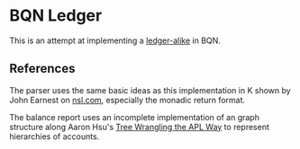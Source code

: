 # BQN Ledger

This is an attempt at implementing a [ledger-alike](https://ledger-cli.org/) in BQN. 

## References
The parser uses the same basic ideas as this implementation in K shown by John Earnest on [nsl.com](http://nsl.com/k/kparse/pcomb.k), especially the monadic return format.

The balance report uses an incomplete implementation of an graph structure along Aaron Hsu's [Tree Wrangling the APL Way](https://www.dyalog.com/uploads/conference/dyalog18/presentations/U19_Tree_Wrangling_the_APL_Way.pdf) to represent hierarchies of accounts.